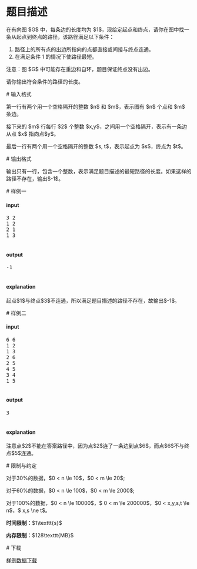 # 题目描述

<p>在有向图 $G$ 中，每条边的长度均为 $1$，现给定起点和终点，请你在图中找一条从起点到终点的路径，该路径满足以下条件：</p>
<ol><li>路径上的所有点的出边所指向的点都直接或间接与终点连通。</li>
<li>在满足条件 1 的情况下使路径最短。</li>
</ol><p>注意：图 $G$ 中可能存在重边和自环，题目保证终点没有出边。</p>
<p>请你输出符合条件的路径的长度。</p>
# 输入格式


<p>第一行有两个用一个空格隔开的整数 $n$ 和 $m$，表示图有 $n$ 个点和 $m$ 条边。</p>
<p>接下来的 $m$ 行每行 $2$ 个整数 $x,y$，之间用一个空格隔开，表示有一条边从点 $x$ 指向点$y$。</p>
<p>最后一行有两个用一个空格隔开的整数 $s, t$，表示起点为 $s$，终点为 $t$。</p>
# 输出格式


<p>输出只有一行，包含一个整数，表示满足题目描述的最短路径的长度。如果这样的路径不存在，输出$-1$。</p>
# 样例一


<h4>input</h4>
<pre>3 2
1 2
2 1
1 3

</pre>

<h4>output</h4>
<pre>-1

</pre>

<h4>explanation</h4>
<p>起点$1$与终点$3$不连通，所以满足题目描述的路径不存在，故输出$-1$。</p>
# 样例二


<h4>input</h4>
<pre>6 6
1 2
1 3
2 6
2 5
4 5
3 4
1 5

</pre>

<h4>output</h4>
<pre>3

</pre>

<h4>explanation</h4>
<p>注意点$2$不能在答案路径中，因为点$2$连了一条边到点$6$，而点$6$不与终点$5$连通。</p>
# 限制与约定


<p>对于30%的数据，$0 &lt; n \le 10$，$0 &lt; m \le 20$;</p>
<p>对于60%的数据，$0 &lt; n \le 100$，$0 &lt; m \le 2000$;</p>
<p>对于100%的数据，$0 &lt; n \le 10000$，$ 0 &lt; m \le 200000$，$0 &lt; x,y,s,t \le n$，$ x,s \ne t$。</p>
<p><strong>时间限制：</strong>$1\texttt{s}$</p>
<p><strong>内存限制：</strong>$128\texttt{MB}$</p>
# 下载


<p><a href="/download.php?type=problem&amp;id=19">样例数据下载</a></p>
